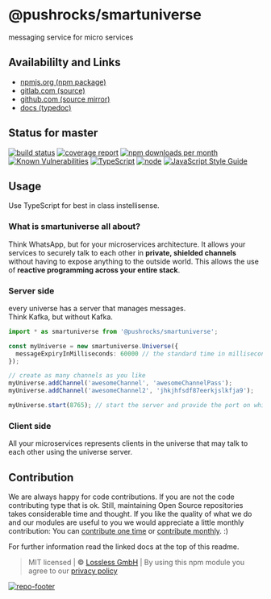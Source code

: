 # @pushrocks/smartuniverse
messaging service for micro services

## Availabililty and Links
* [npmjs.org (npm package)](https://www.npmjs.com/package/@pushrocks/smartuniverse)
* [gitlab.com (source)](https://gitlab.com/pushrocks/smartuniverse)
* [github.com (source mirror)](https://github.com/pushrocks/smartuniverse)
* [docs (typedoc)](https://pushrocks.gitlab.io/smartuniverse/)

## Status for master
[![build status](https://gitlab.com/pushrocks/smartuniverse/badges/master/build.svg)](https://gitlab.com/pushrocks/smartuniverse/commits/master)
[![coverage report](https://gitlab.com/pushrocks/smartuniverse/badges/master/coverage.svg)](https://gitlab.com/pushrocks/smartuniverse/commits/master)
[![npm downloads per month](https://img.shields.io/npm/dm/@pushrocks/smartuniverse.svg)](https://www.npmjs.com/package/@pushrocks/smartuniverse)
[![Known Vulnerabilities](https://snyk.io/test/npm/@pushrocks/smartuniverse/badge.svg)](https://snyk.io/test/npm/@pushrocks/smartuniverse)
[![TypeScript](https://img.shields.io/badge/TypeScript->=%203.x-blue.svg)](https://nodejs.org/dist/latest-v10.x/docs/api/)
[![node](https://img.shields.io/badge/node->=%2010.x.x-blue.svg)](https://nodejs.org/dist/latest-v10.x/docs/api/)
[![JavaScript Style Guide](https://img.shields.io/badge/code%20style-prettier-ff69b4.svg)](https://prettier.io/)

## Usage

Use TypeScript for best in class instellisense.

### What is smartuniverse all about?

Think WhatsApp, but for your microservices architecture. It allows your services to securely talk to each other in **private, shielded channels** without having to expose anything to the outside world. This allows the use of **reactive programming across your entire stack**.

### Server side

every universe has a server that manages messages.  
Think Kafka, but without Kafka.

```typescript
import * as smartuniverse from '@pushrocks/smartuniverse';

const myUniverse = new smartuniverse.Universe({
  messageExpiryInMilliseconds: 60000 // the standard time in milliseconds until a message expires
});

// create as many channels as you like
myUniverse.addChannel('awesomeChannel', 'awesomeChannelPass');
myUniverse.addChannel('awesomeChannel2', 'jhkjhfsdf87eerkjslkfja9');

myUniverse.start(8765); // start the server and provide the port on which to listen on
```

### Client side

All your microservices represents clients in the universe that may talk to each other using the universe server.

## Contribution

We are always happy for code contributions. If you are not the code contributing type that is ok. Still, maintaining Open Source repositories takes considerable time and thought. If you like the quality of what we do and our modules are useful to you we would appreciate a little monthly contribution: You can [contribute one time](https://lossless.link/contribute-onetime) or [contribute monthly](https://lossless.link/contribute). :)

For further information read the linked docs at the top of this readme.

> MIT licensed | **&copy;** [Lossless GmbH](https://lossless.gmbh)
| By using this npm module you agree to our [privacy policy](https://lossless.gmbH/privacy)

[![repo-footer](https://lossless.gitlab.io/publicrelations/repofooter.svg)](https://maintainedby.lossless.com)
